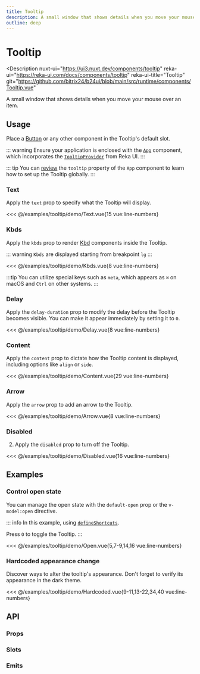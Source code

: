 ```yaml
---
title: Tooltip
description: A small window that shows details when you move your mouse over an item.
outline: deep
---
```

<script setup>
import TextExample from '/examples/tooltip/Text.vue';
import KbdsExample from '/examples/tooltip/Kbds.vue';
import DelayExample from '/examples/tooltip/Delay.vue';
import ContentExample from '/examples/tooltip/Content.vue';
import ArrowExample from '/examples/tooltip/Arrow.vue';
import DisabledExample from '/examples/tooltip/Disabled.vue';
import OpenExample from '/examples/tooltip/Open.vue';
import HardcodedExample from '/examples/tooltip/Hardcoded.vue';
</script>
# Tooltip

<Description
  nuxt-ui="https://ui3.nuxt.dev/components/tooltip"
  reka-ui="https://reka-ui.com/docs/components/tooltip"
  reka-ui-title="Tooltip"
  git="https://github.com/bitrix24/b24ui/blob/main/src/runtime/components/Tooltip.vue"
>
  A small window that shows details when you move your mouse over an item.
</Description>

## Usage

Place a [Button](/components/button) or any other component in the Tooltip's default slot.

::: warning
Ensure your application is enclosed with the [`App`](/components/app) component, which incorporates the [`TooltipProvider`](https://reka-ui.com/docs/components/tooltip#provider) from Reka UI.
:::

::: tip
You can [review](/components/app#props}) the `tooltip` property of the `App` component to learn how to set up the Tooltip globally.
:::

### Text

Apply the `text` prop to specify what the Tooltip will display.

<ClientOnly>
  <TextExample />
</ClientOnly>

<<< @/examples/tooltip/demo/Text.vue{15 vue:line-numbers}

### Kbds

Apply the `kbds` prop to render [Kbd](/components/kbd) components inside the Tooltip.

::: warning
`Kbds` are displayed starting from breakpoint `lg`
:::

<ClientOnly>
  <KbdsExample />
</ClientOnly>

<<< @/examples/tooltip/demo/Kbds.vue{8 vue:line-numbers}

:::tip
You can utilize special keys such as `meta`, which appears as `⌘` on macOS and `Ctrl` on other systems.
:::

### Delay

Apply the `delay-duration` prop to modify the delay before the Tooltip becomes visible. You can make it appear immediately by setting it to `0`.

<ClientOnly>
  <DelayExample />
</ClientOnly>

<<< @/examples/tooltip/demo/Delay.vue{8 vue:line-numbers}

### Content

Apply the `content` prop to dictate how the Tooltip content is displayed, including options like `align` or `side`.

<ClientOnly>
  <ContentExample />
</ClientOnly>

<<< @/examples/tooltip/demo/Content.vue{29 vue:line-numbers}

### Arrow

Apply the `arrow` prop to add an arrow to the Tooltip.

<ClientOnly>
  <ArrowExample />
</ClientOnly>

<<< @/examples/tooltip/demo/Arrow.vue{8 vue:line-numbers}

### Disabled

2. Apply the `disabled` prop to turn off the Tooltip.

<ClientOnly>
  <DisabledExample />
</ClientOnly>

<<< @/examples/tooltip/demo/Disabled.vue{16 vue:line-numbers}

## Examples

### Control open state

You can manage the open state with the `default-open` prop or the `v-model:open` directive.

::: info
In this example, using [`defineShortcuts`](composables/define-shortcuts).

Press `O` to toggle the Tooltip.
:::

<ClientOnly>
  <OpenExample />
</ClientOnly>

<<< @/examples/tooltip/demo/Open.vue{5,7-9,14,16 vue:line-numbers}

### Hardcoded appearance change

Discover ways to alter the tooltip's appearance. Don't forget to verify its appearance in the dark theme.

<ClientOnly>
  <HardcodedExample />
</ClientOnly>

<<< @/examples/tooltip/demo/Hardcoded.vue{9-11,13-22,34,40 vue:line-numbers}

## API

### Props

<ComponentProps component="Tooltip" />

### Slots

<ComponentSlots component="Tooltip" />

### Emits

<ComponentEmits component="Tooltip" />

